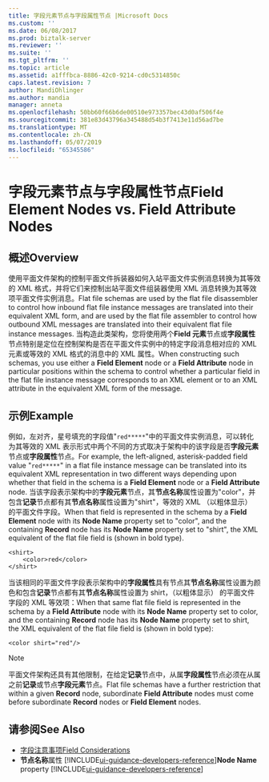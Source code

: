 ```yaml
---
title: 字段元素节点与字段属性节点 |Microsoft Docs
ms.custom: ''
ms.date: 06/08/2017
ms.prod: biztalk-server
ms.reviewer: ''
ms.suite: ''
ms.tgt_pltfrm: ''
ms.topic: article
ms.assetid: a1fffbca-8886-42c0-9214-cd0c5314850c
caps.latest.revision: 7
author: MandiOhlinger
ms.author: mandia
manager: anneta
ms.openlocfilehash: 50bb60f66b6de00510e973357bec43d0af506f4e
ms.sourcegitcommit: 381e83d43796a345488d54b3f7413e11d56ad7be
ms.translationtype: MT
ms.contentlocale: zh-CN
ms.lasthandoff: 05/07/2019
ms.locfileid: "65345586"
---
```

# <a name="field-element-nodes-vs-field-attribute-nodes"></a><span data-ttu-id="84bef-102">字段元素节点与字段属性节点</span><span class="sxs-lookup"><span data-stu-id="84bef-102">Field Element Nodes vs. Field Attribute Nodes</span></span>

## <a name="overview"></a><span data-ttu-id="84bef-103">概述</span><span class="sxs-lookup"><span data-stu-id="84bef-103">Overview</span></span>
<span data-ttu-id="84bef-104">使用平面文件架构的控制平面文件拆装器如何入站平面文件实例消息转换为其等效的 XML 格式，并将它们来控制出站平面文件组装器使用 XML 消息转换为其等效项平面文件实例消息。</span><span class="sxs-lookup"><span data-stu-id="84bef-104">Flat file schemas are used by the flat file disassembler to control how inbound flat file instance messages are translated into their equivalent XML form, and are used by the flat file assembler to control how outbound XML messages are translated into their equivalent flat file instance messages.</span></span> <span data-ttu-id="84bef-105">当构造此类架构，您将使用两个**Field 元素**节点或**字段属性**节点特别是定位在控制架构是否在平面文件实例中的特定字段消息相对应的 XML 元素或等效的 XML 格式的消息中的 XML 属性。</span><span class="sxs-lookup"><span data-stu-id="84bef-105">When constructing such schemas, you use either a **Field Element** node or a **Field Attribute** node in particular positions within the schema to control whether a particular field in the flat file instance message corresponds to an XML element or to an XML attribute in the equivalent XML form of the message.</span></span>  

## <a name="example"></a><span data-ttu-id="84bef-106">示例</span><span class="sxs-lookup"><span data-stu-id="84bef-106">Example</span></span>  
 <span data-ttu-id="84bef-107">例如，左对齐，星号填充的字段值"`red*****`"中的平面文件实例消息，可以转化为其等效的 XML 表示形式中两个不同的方式取决于架构中的该字段是否**字段元素**节点或**字段属性**节点。</span><span class="sxs-lookup"><span data-stu-id="84bef-107">For example, the left-aligned, asterisk-padded field value "`red*****`" in a flat file instance message can be translated into its equivalent XML representation in two different ways depending upon whether that field in the schema is a **Field Element** node or a **Field Attribute** node.</span></span> <span data-ttu-id="84bef-108">当该字段表示架构中的**字段元素**节点，其**节点名称**属性设置为"color"，并包含**记录**节点都有其**节点名称**属性设置为"shirt"，等效的 XML （以粗体显示） 的平面文件字段。</span><span class="sxs-lookup"><span data-stu-id="84bef-108">When that field is represented in the schema by a **Field Element** node with its **Node Name** property set to "color", and the containing **Record** node has its **Node Name** property set to "shirt", the XML equivalent of the flat file field is (shown in bold type).</span></span>  

```  
<shirt>  
    <color>red</color>  
</shirt>  
```  

 <span data-ttu-id="84bef-109">当该相同的平面文件字段表示架构中的**字段属性**具有节点其**节点名称**属性设置为颜色和包含**记录**节点都有其**节点名称**属性设置为 shirt，（以粗体显示） 的平面文件字段的 XML 等效项：</span><span class="sxs-lookup"><span data-stu-id="84bef-109">When that same flat file field is represented in the schema by a **Field Attribute** node with its **Node Name** property set to color, and the containing **Record** node has its **Node Name** property set to shirt, the XML equivalent of the flat file field is (shown in bold type):</span></span>  

```  
<color shirt="red"/>  
```  

> [!NOTE]
>  <span data-ttu-id="84bef-110">平面文件架构还具有其他限制，在给定**记录**节点中，从属**字段属性**节点必须在从属之前**记录**或节点**字段元素**节点。</span><span class="sxs-lookup"><span data-stu-id="84bef-110">Flat file schemas have a further restriction that within a given **Record** node, subordinate **Field Attribute** nodes must come before subordinate **Record** nodes or **Field Element** nodes.</span></span>  

## <a name="see-also"></a><span data-ttu-id="84bef-111">请参阅</span><span class="sxs-lookup"><span data-stu-id="84bef-111">See Also</span></span>  
- [<span data-ttu-id="84bef-112">字段注意事项</span><span class="sxs-lookup"><span data-stu-id="84bef-112">Field Considerations</span></span>](../core/field-considerations.md)
- <span data-ttu-id="84bef-113">**节点名称**属性 [!INCLUDE[ui-guidance-developers-reference](../includes/ui-guidance-developers-reference.md)]</span><span class="sxs-lookup"><span data-stu-id="84bef-113">**Node Name** property [!INCLUDE[ui-guidance-developers-reference](../includes/ui-guidance-developers-reference.md)]</span></span>
